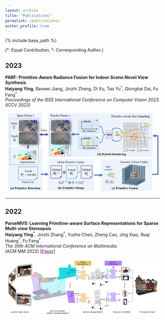 ```yaml
---
layout: archive
title: "Publications"
permalink: /publications/
author_profile: true
---
```


<!-- {% if author.googlescholar %}
  You can also find my articles on <u><a href="{{author.googlescholar}}">my Google Scholar profile</a>.</u>
{% endif %} -->

{% include base_path %}

<!-- {% for post in site.publications reversed %}
  {% include archive-single.html %}
{% endfor %} -->

(&#42;: Equal Contribution, &dagger;: Corresponding Author.)


<!-- # Conference -->

## 2023


**PARF: Primitive-Aware Radiance Fusion for Indoor Scene Novel View Synthesis**  
  **Haiyang Ying**, Baowei Jiang, Jinzhi Zhang, Di Xu, Tao Yu<sup>&dagger;</sup>, Qionghai Dai, Fu Fang<sup>&dagger;</sup>.  
  *Proceedings of the IEEE International Conference on Computer Vision 2023.*  
  <span style="color: ##603bb8;">(ICCV 2023)
  
<img src="../images/parf.png" alt="drawing" width="600"/>

---

## 2022

**ParseMVS: Learning Primitive-aware Surface Representations for Sparse Multi-view Stereopsis**  
  **Haiyang Ying**<sup>&#42;</sup>, Jinzhi Zhang<sup>&#42;</sup>, Yuzhe Chen, Zheng Cao, Jing Xiao, Ruqi Huang<sup>&dagger;</sup>, Fu Fang<sup>&dagger;</sup>.  
  *The 30th ACM International Conference on Multimedia.*  
  <span style="color: ##603bb8;">(ACM MM 2022) [[<font color=purple>Paper</font>](https://doi.org/10.1145/3503161.3547920)]
  
  
<img src="../images/parsemvs.png" alt="drawing" width="600"/>




<!--
### Journal
* **LiDAR Integrated IR OWC System with Abilities of User Localization and High-Speed Data Transmission.**  
  Zhi Li, **Yicong Li**, Zihan Zang, Mutong Li, Yaqi Han, Lican Wu, H. Y. Fu<sup>&#42;</sup>.  
  *Optics Express, 2022.* [[<font color=purple>Paper</font>](https://doi.org/10.1364/OE.454266)]
-->
